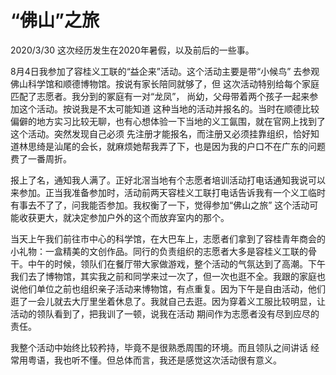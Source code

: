 # “佛山”之旅
2020/3/30
这次经历发生在2020年暑假，以及前后的一些事。

8月4日我参加了容桂义工联的“益企来”活动。这个活动主要是带“小候鸟”
去参观佛山科学馆和顺德博物馆。按说有家长陪同就够了，但
这次活动特别给每个家庭匹配了志愿者。我分到的冢庭有一对“龙凤”，
尚幼，父母带着两个孩子一起来参加这个活动。按说我是不太可能知道
这种当地的活动并报名的。当时在顺德比较偏僻的地方实习比较无聊，也有心想体验一下当地的义工氤围，就在官网上找到了这个活动。突然发现自己必须
先注册才能报名，而注册又必须挂靠组织，恰好知道林思绮是汕尾的会长，就麻烦她帮我弄了下，也是因为我的户口不在广东的问题费了一番周折。

报上了名，通知我人满了。正好北滘当地有个志愿者培训活动打电话通知我说可以
来参加。正当我准备参加时，活动前两天容桂义工联打电话告诉我有一个义工临时有事去不了了，问我能否参加。我权衡了一下，觉得参加“佛山之旅”
这个活动可能收获更大，就决定参加户外的这个而放弃室内的那个。

当天上午我们前往市中心的科学馆，在大巴车上，志愿者们拿到了容桂青年商会的小礼物：一盒精美的文创作品。同行的负责组织的志愿者大多是容桂义工联的骨干。中午的时候，领队们在餐厅带大家做游戏，整个活动的气氛达到了高潮。下午我们去了博物馆，其实我之前和同学来过一次了，但一次也逛不全。我跟的家庭也说他们单位之前也组织亲子活动来博物馆，有点重复。因为下午是自由活动，他们逛了一会儿就去大厅里坐着休息了。我就自己去逛。因为穿着义工服比较明显，让活动的领队看到了，把我训了一顿，说我在活动
期间作为志愿者没有尽到应尽的责任。

我整个活动中始终比较矜持，毕竟不是很熟悉周围的环境。而且领队之间讲话
经常用粤语，我也听不懂。但总体而言，我还是感觉这次活动很有意义。